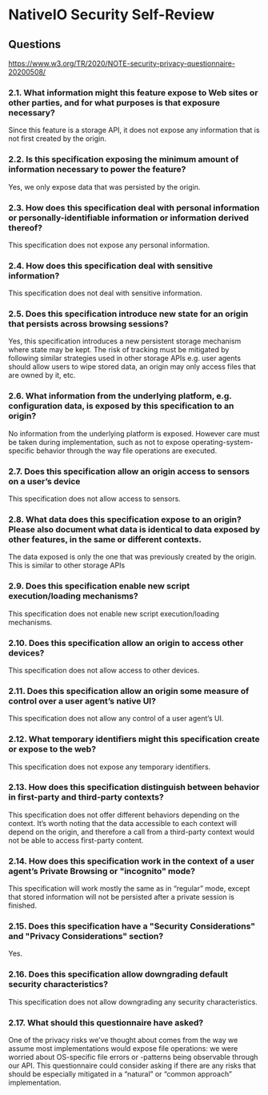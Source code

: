 # NativeIO Security Self-Review

## Questions

https://www.w3.org/TR/2020/NOTE-security-privacy-questionnaire-20200508/

### 2.1. What information might this feature expose to Web sites or other parties, and for what purposes is that exposure necessary?

Since this feature is a storage API, it does not expose any information that is
not first created by the origin.

### 2.2. Is this specification exposing the minimum amount of information necessary to power the feature?

Yes, we only expose data that was persisted by the origin.


### 2.3. How does this specification deal with personal information or personally-identifiable information or information derived thereof?

This specification does not expose any personal information.


### 2.4. How does this specification deal with sensitive information?

This specification does not deal with sensitive information.


### 2.5. Does this specification introduce new state for an origin that persists across browsing sessions?

Yes, this specification introduces a new persistent storage mechanism where
state may be kept. The risk of tracking must be mitigated by following similar
strategies used in other storage APIs e.g. user agents should allow users to
wipe stored data, an origin may only access files that are owned by it, etc.


### 2.6. What information from the underlying platform, e.g. configuration data, is exposed by this specification to an origin?

No information from the underlying platform is exposed. However care must be
taken during implementation, such as not to expose operating-system-specific
behavior through the way file operations are executed.


### 2.7. Does this specification allow an origin access to sensors on a user’s device

This specification does not allow access to sensors.


### 2.8. What data does this specification expose to an origin? Please also document what data is identical to data exposed by other features, in the same or different contexts.

The data exposed is only the one that was previously created by the origin. This
is similar to other storage APIs


### 2.9. Does this specification enable new script execution/loading mechanisms?

This specification does not enable new script execution/loading mechanisms.


### 2.10. Does this specification allow an origin to access other devices?

This specification does not allow access to other devices.


### 2.11. Does this specification allow an origin some measure of control over a user agent’s native UI?

This specification does not allow any control of a user agent’s UI.


### 2.12. What temporary identifiers might this specification create or expose to the web?

This specification does not expose any temporary identifiers.


### 2.13. How does this specification distinguish between behavior in first-party and third-party contexts?

This specification does not offer different behaviors depending on the context.
It’s worth noting that the data accessible to each context will depend on the
origin, and therefore a call from a third-party context would not be able to
access first-party content.


### 2.14. How does this specification work in the context of a user agent’s Private Browsing or "incognito" mode?

This specification will work mostly the same as in “regular” mode, except that
stored information will not be persisted after a private session is finished.


### 2.15. Does this specification have a "Security Considerations" and "Privacy Considerations" section?

Yes.


### 2.16. Does this specification allow downgrading default security characteristics?

This specification does not allow downgrading any security characteristics.


### 2.17. What should this questionnaire have asked?

One of the privacy risks we’ve thought about comes from the way we assume most
implementations would expose file operations: we were worried about OS-specific
file errors or -patterns being observable through our API. This questionnaire
could consider asking if there are any risks that should be especially mitigated
in a “natural” or “common approach” implementation.
